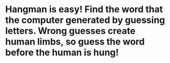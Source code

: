Hangman is easy! Find the word that the computer generated by guessing letters. Wrong guesses create human limbs, so guess
the word before the human is hung!
========
